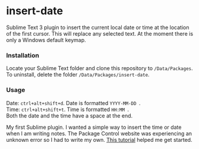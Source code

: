 # insert-date

Sublime Text 3 plugin to insert the current local date or time at the location 
of the first cursor. This will replace any selected text. At the moment there
is only a Windows default keymap.

### Installation
Locate your Sublime Text folder and clone this repository to `/Data/Packages`.
To uninstall, delete the folder `/Data/Packages/insert-date`.

### Usage
Date: `ctrl+alt+shift+d`. Date is formatted `YYYY-MM-DD `.<br>
Time: `ctrl+alt+shift+t`. Time is formatted `HH:MM `. <br>
Both the date and the time have a space at the end.

My first Sublime plugin. I wanted a simple way to insert the time or date when
I am writing notes. The Package Control website was experiencing an unknown 
error so I had to write my own. 
[This tutorial](https://cnpagency.com/blog/creating-sublime-text-3-plugins-part-1/
 "Creating Sublime Text 3 Plugins, by Sam Mello") helped me get started.
